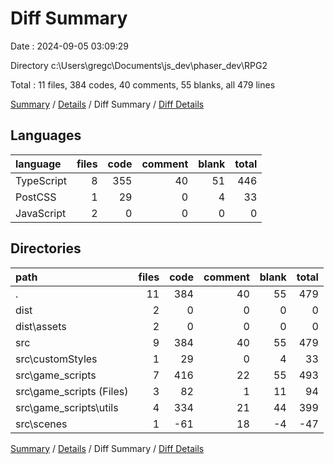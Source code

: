 # Diff Summary

Date : 2024-09-05 03:09:29

Directory c:\\Users\\gregc\\Documents\\js_dev\\phaser_dev\\RPG2

Total : 11 files,  384 codes, 40 comments, 55 blanks, all 479 lines

[Summary](results.md) / [Details](details.md) / Diff Summary / [Diff Details](diff-details.md)

## Languages
| language | files | code | comment | blank | total |
| :--- | ---: | ---: | ---: | ---: | ---: |
| TypeScript | 8 | 355 | 40 | 51 | 446 |
| PostCSS | 1 | 29 | 0 | 4 | 33 |
| JavaScript | 2 | 0 | 0 | 0 | 0 |

## Directories
| path | files | code | comment | blank | total |
| :--- | ---: | ---: | ---: | ---: | ---: |
| . | 11 | 384 | 40 | 55 | 479 |
| dist | 2 | 0 | 0 | 0 | 0 |
| dist\\assets | 2 | 0 | 0 | 0 | 0 |
| src | 9 | 384 | 40 | 55 | 479 |
| src\\customStyles | 1 | 29 | 0 | 4 | 33 |
| src\\game_scripts | 7 | 416 | 22 | 55 | 493 |
| src\\game_scripts (Files) | 3 | 82 | 1 | 11 | 94 |
| src\\game_scripts\\utils | 4 | 334 | 21 | 44 | 399 |
| src\\scenes | 1 | -61 | 18 | -4 | -47 |

[Summary](results.md) / [Details](details.md) / Diff Summary / [Diff Details](diff-details.md)